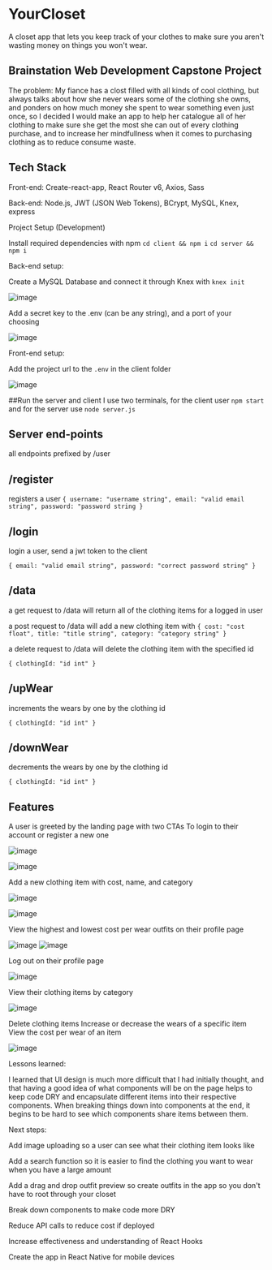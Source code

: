 # YourCloset

A closet app that lets you keep track of your clothes to make sure you aren't wasting money on things you won't wear.

## Brainstation Web Development Capstone Project

The problem: My fiance has a clost filled with all kinds of cool clothing, but always talks about how she never wears some of the clothing she owns, and ponders on how much money she spent to wear something even just once, so I decided I would make an app to help her catalogue all of her clothing to make sure she get the most she can out of every clothing purchase, and to increase her mindfullness when it comes to purchasing clothing as to reduce consume waste.

## Tech Stack

Front-end:
Create-react-app, React Router v6, Axios, Sass

Back-end:
Node.js, JWT (JSON Web Tokens), BCrypt, MySQL, Knex, express

Project Setup (Development)

Install required dependencies with npm
`cd client && npm i`
`cd server && npm i`

Back-end setup:

Create a MySQL Database and connect it through Knex with `knex init`

![image](https://user-images.githubusercontent.com/103670304/177542034-694b9813-a3b1-4450-883d-d1bfcce577da.png)  


Add a secret key to the .env (can be any string), and a port of your choosing

![image](https://user-images.githubusercontent.com/103670304/177542398-4390c351-1eb1-4356-83c3-439f7f06de5c.png)

Front-end setup:

Add the project url to the `.env` in the client folder

![image](https://user-images.githubusercontent.com/103670304/177542740-25601334-a730-4c47-8d41-e54a08012fdb.png)

##Run the server and client
I use two terminals, for the client user `npm start`
and for the server use `node server.js`

## Server end-points
all endpoints prefixed by /user
## /register
registers a user
`{
  username: "username string",
  email: "valid email string",
  password: "password string
}`

## /login
login a user, send a jwt token to the client

`{
  email: "valid email string",
  password: "correct password string"
}`

## /data
a get request to /data will return all of the clothing items for a logged in user

a post request to /data will add a new clothing item with 
`{
  cost: "cost float",
  title: "title string",
  category: "category string"
}`

a delete request to /data will delete the clothing item with the specified id

`{
  clothingId: "id int"
}`

## /upWear
increments the wears by one by the clothing id

`{
  clothingId: "id int"
}`

## /downWear
decrements the wears by one by the clothing id

`{
  clothingId: "id int"
}`

## Features
A user is greeted by the landing page with two CTAs
To login to their account or register a new one

![image](https://user-images.githubusercontent.com/103670304/177544629-8412ee71-8eba-4d75-9726-78b7592aa71f.png)


![image](https://user-images.githubusercontent.com/103670304/177544499-f2a207b8-c7b2-4a89-a5b7-d2f6cf76345c.png)

Add a new clothing item with cost, name, and category

![image](https://user-images.githubusercontent.com/103670304/177544721-6d185172-9d31-43c0-bb53-b3f24dc34334.png)

![image](https://user-images.githubusercontent.com/103670304/177544746-d2dad75e-085a-4386-b1e3-7e213502853e.png)

View the highest and lowest cost per wear outfits on their profile page

![image](https://user-images.githubusercontent.com/103670304/177544769-13a54b18-b06c-4b94-9a34-b1ef1c94133f.png)
![image](https://user-images.githubusercontent.com/103670304/177544789-1758bb8a-bd8c-46b8-a31d-d8ac5557d7a7.png)

Log out on their profile page

![image](https://user-images.githubusercontent.com/103670304/177544807-af2e42c3-72ec-42d6-8844-1fa730742d7a.png)

View their clothing items by category

![image](https://user-images.githubusercontent.com/103670304/177545007-0a4f84a4-e16b-4ad9-8ea1-9754456ab92d.png)

Delete clothing items
Increase or decrease the wears of a specific item
View the cost per wear of an item

![image](https://user-images.githubusercontent.com/103670304/177545079-f5e31532-360d-45a4-a988-487e40c7acf3.png)

Lessons learned:

I learned that UI design is much more difficult that I had initially thought, and that having a good idea of what components will be on the page helps to keep code DRY and encapsulate different items into their respective components. When breaking things down into components at the end, it begins to be hard to see which components share items between them.

Next steps:

Add image uploading so a user can see what their clothing item looks like

Add a search function so it is easier to find the clothing you want to wear when you have a large amount

Add a drag and drop outfit preview so create outfits in the app so you don't have to root through your closet

Break down components to make code more DRY

Reduce API calls to reduce cost if deployed

Increase effectiveness and understanding of React Hooks

Create the app in React Native for mobile devices

